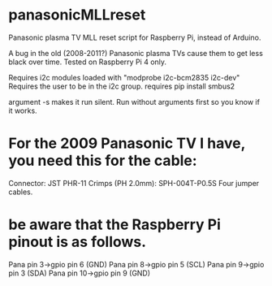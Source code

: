 # panasonicMLLreset
Panasonic plasma TV MLL reset script for Raspberry Pi, instead of Arduino.

A bug in the old (2008-2011?) Panasonic plasma TVs cause them to get less black over time.
Tested on Raspberry Pi 4 only.

Requires i2c modules loaded with "modprobe i2c-bcm2835 i2c-dev"
Requires the user to be in the i2c group.
requires pip install smbus2

argument -s makes it run silent. Run without arguments first so you know if it works.

# For the 2009 Panasonic TV I have, you need this for the cable:
Connector: JST PHR-11
Crimps (PH 2.0mm): SPH-004T-P0.5S
Four jumper cables.

# be aware that the Raspberry Pi pinout is as follows.
Pana pin 3->gpio pin 6 (GND)
Pana pin 8->gpio pin 5 (SCL)
Pana pin 9->gpio pin 3 (SDA)
Pana pin 10->gpio pin 9 (GND)
